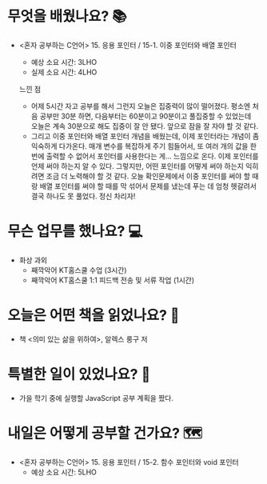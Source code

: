 # 무엇을 배웠나요? 📚
- <혼자 공부하는 C언어> 15. 응용 포인터 / 15-1. 이중 포인터와 배열 포인터
    - 예상 소요 시간: 3LHO
    - 실제 소요 시간: 4LHO
    
    느낀 점
    - 어제 5시간 자고 공부를 해서 그런지 오늘은 집중력이 많이 떨어졌다. 평소엔 처음 공부만 30분 하면, 다음부터는 60분이고 90분이고 풀집중할 수 있었는데 오늘은 계속 30분으로 해도 집중이 잘 안 됐다. 앞으로 잠을 잘 자야 할 것 같다.
    - 그리고 이중 포인터와 배열 포인터 개념을 배웠는데, 이제 포인터라는 개념이 좀 익숙하게 다가온다. 매개 변수를 복잡하게 주기 힘들어서, 또 여러 개의 값을 한 번에 출력할 수 없어서 포인터를 사용한다는 게... 느낌으로 온다. 이제 포인터를 언제 써야 하는지 알 수 있다. 그렇지만, 어떤 포인터를 어떻게 써야 하는지 익히려면 조금 더 노력해야 할 것 같다. 오늘 확인문제에서 이중 포인터를 써야 할 때랑 배열 포인터를 써야 할 때를 막 섞어서 문제를 냈는데 푸는 데 엄청 헷갈려서 결국 하나도 못 풀었다. 정신 차리자!

# 무슨 업무를 했나요? 💻
- 화상 과외
    - 째깍악어 KT홈스쿨 수업 (3시간)
    - 째깍악어 KT홈스쿨 1:1 피드백 전송 및 서류 작업 (1시간)

# 오늘은 어떤 책을 읽었나요? 📖
- 책 <의미 있는 삶을 위하여>, 알렉스 룽구 저

# 특별한 일이 있었나요? 🧳
- 가을 학기 중에 실행할 JavaScript 공부 계획을 짰다.

# 내일은 어떻게 공부할 건가요? 🗺
- <혼자 공부하는 C언어> 15. 응용 포인터 / 15-2. 함수 포인터와 void 포인터
    - 예상 소요 시간: 5LHO